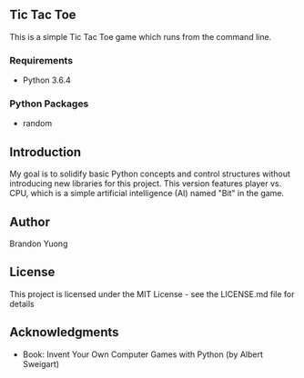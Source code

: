Tic Tac Toe
------
This is a simple Tic Tac Toe game which runs from the command line.

### Requirements
+ Python 3.6.4

### Python Packages
+ random

## Introduction

My goal is to solidify basic Python concepts and control structures without introducing new libraries for this project.  This version features player vs. CPU, which is a simple artificial intelligence (AI) named "Bit" in the game.

## Author
Brandon Yuong

## License
This project is licensed under the MIT License - see the LICENSE.md file for details

## Acknowledgments
+ Book:  Invent Your Own Computer Games with Python (by Albert Sweigart)